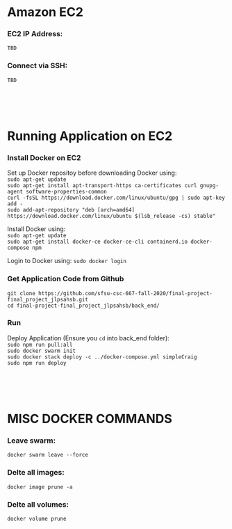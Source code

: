 # Amazon EC2  

### EC2 IP Address:  
`TBD`  

### Connect via SSH:  
`TBD`  

<br>
<br>
<br>
  
# Running Application on EC2  
### Install Docker on EC2  
Set up Docker repositoy before downloading Docker using:  
`sudo apt-get update`  
`sudo apt-get install apt-transport-https ca-certificates curl gnupg-agent software-properties-common`  
`curl -fsSL https://download.docker.com/linux/ubuntu/gpg | sudo apt-key add -`  
`sudo add-apt-repository "deb [arch=amd64] https://download.docker.com/linux/ubuntu $(lsb_release -cs) stable"`

Install Docker using:  
`sudo apt-get update`  
`sudo apt-get install docker-ce docker-ce-cli containerd.io docker-compose npm`

Login to Docker using:
`sudo docker login`  
 
### Get Application Code from Github  
`git clone https://github.com/sfsu-csc-667-fall-2020/final-project-final_project_jlpsahsb.git`  
`cd final-project-final_project_jlpsahsb/back_end/`  

### Run  
Deploy Application (Ensure you `cd` into back_end folder):  
`sudo npm run pull:all`  
`sudo docker swarm init`  
`sudo docker stack deploy -c ../docker-compose.yml simpleCraig`  
 `sudo npm run deploy`  

<br>
<br>
<br>
  
# MISC DOCKER COMMANDS
### Leave swarm:  
`docker swarm leave --force`

### Delte all images:  
`docker image prune -a`  

### Delte all volumes:  
`docker volume prune`  
